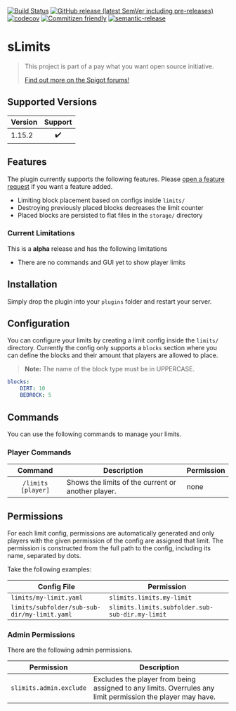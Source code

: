 [![Build Status](https://github.com/Silthus/sLimits/workflows/Build/badge.svg)](../../actions?query=workflow%3ABuild)
[![GitHub release (latest SemVer including pre-releases)](https://img.shields.io/github/v/release/Silthus/sLimits?include_prereleases&label=release)](../../releases)
[![codecov](https://codecov.io/gh/Silthus/sLimits/branch/master/graph/badge.svg)](https://codecov.io/gh/Silthus/sLimits)
[![Commitizen friendly](https://img.shields.io/badge/commitizen-friendly-brightgreen.svg)](http://commitizen.github.io/cz-cli/)
[![semantic-release](https://img.shields.io/badge/%20%20%F0%9F%93%A6%F0%9F%9A%80-semantic--release-e10079.svg)](https://github.com/semantic-release/semantic-release)

# sLimits

> This project is part of a pay what you want open source initiative.
>
> [Find out more on the Spigot forums!](https://www.spigotmc.org/threads/open-small-to-medium-plugin-development-pay-what-you-want-8-years-experience-high-quality.435578/)

## Supported Versions

| Version | Support |
| ------- | :-----: |
| 1.15.2  |   ✔️    |

## Features

The plugin currently supports the following features. Please [open a feature request](https://github.com/Silthus/sLimits/issues/new?assignees=&labels=&template=feature_request.md&title=) if you want a feature added.

* Limiting block placement based on configs inside `limits/`
* Destroying previously placed blocks decreases the limit counter
* Placed blocks are persisted to flat files in the `storage/` directory

### Current Limitations

This is a **alpha** release and has the following limitations

* There are no commands and GUI yet to show player limits

## Installation

Simply drop the plugin into your `plugins` folder and restart your server.

## Configuration

You can configure your limits by creating a limit config inside the `limits/` directory.
Currently the config only supports a `blocks` section where you can define the blocks and their amount that players are allowed to place.

> **Note:** The name of the block type must be in UPPERCASE.

```yaml
blocks:
    DIRT: 10
    BEDROCK: 5
```

## Commands

You can use the following commands to manage your limits.

### Player Commands

| Command | Description | Permission |
| :-----: | ----------- | ------- |
| `/limits [player]` | Shows the limits of the current or another player. | none |


## Permissions

For each limit config, permissions are automatically generated and only players with the given permission of the config are assigned that limit.
The permission is constructed from the full path to the config, including its name, separated by dots.

Take the following examples:

| Config File | Permission |
| ----------- | ---------- |
| `limits/my-limit.yaml` | `slimits.limits.my-limit` |
| `limits/subfolder/sub-sub-dir/my-limit.yaml` | `slimits.limits.subfolder.sub-sub-dir.my-limit`

### Admin Permissions

There are the following admin permissions.

| Permission | Description |
| ---------- | ----------- |
| `slimits.admin.exclude` | Excludes the player from being assigned to any limits. Overrules any limit permission the player may have. |